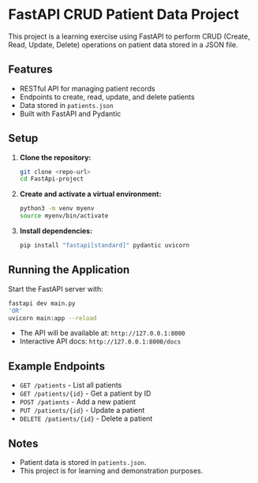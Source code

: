 # FastAPI CRUD Patient Data Project

This project is a learning exercise using FastAPI to perform CRUD (Create, Read, Update, Delete) operations on patient data stored in a JSON file.

## Features

- RESTful API for managing patient records
- Endpoints to create, read, update, and delete patients
- Data stored in `patients.json`
- Built with FastAPI and Pydantic

## Setup

1. **Clone the repository:**
   ```bash
   git clone <repo-url>
   cd FastApi-project
   ```

2. **Create and activate a virtual environment:**
   ```bash
   python3 -m venv myenv
   source myenv/bin/activate
   ```

3. **Install dependencies:**
   ```bash
   pip install "fastapi[standard]" pydantic uvicorn
   ```

## Running the Application

Start the FastAPI server with:

```bash
fastapi dev main.py
'OR'
uvicorn main:app --reload
```

- The API will be available at: `http://127.0.0.1:8000`
- Interactive API docs: `http://127.0.0.1:8000/docs`

## Example Endpoints

- `GET /patients` - List all patients
- `GET /patients/{id}` - Get a patient by ID
- `POST /patients` - Add a new patient
- `PUT /patients/{id}` - Update a patient
- `DELETE /patients/{id}` - Delete a patient

## Notes

- Patient data is stored in `patients.json`.
- This project is for learning and demonstration purposes.
